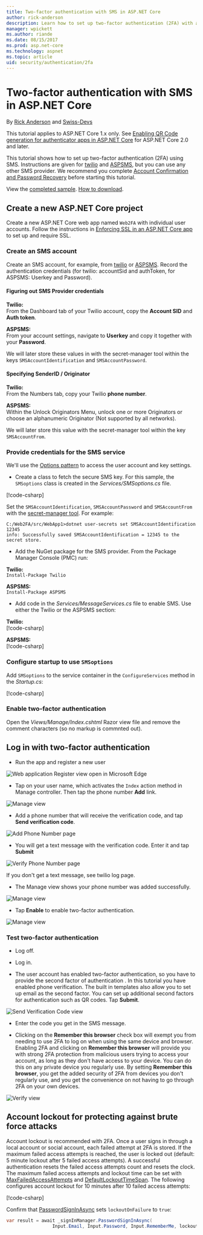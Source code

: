 ```yaml
---
title: Two-factor authentication with SMS in ASP.NET Core
author: rick-anderson
description: Learn how to set up two-factor authentication (2FA) with an ASP.NET Core app.
manager: wpickett
ms.author: riande
ms.date: 08/15/2017
ms.prod: asp.net-core
ms.technology: aspnet
ms.topic: article
uid: security/authentication/2fa
---
```

# Two-factor authentication with SMS in ASP.NET Core

By [Rick Anderson](https://twitter.com/RickAndMSFT) and [Swiss-Devs](https://github.com/Swiss-Devs)

This tutorial applies to ASP.NET Core 1.x only. See [Enabling QR Code generation for authenticator apps in ASP.NET Core](xref:security/authentication/identity-enable-qrcodes) for ASP.NET Core 2.0 and later.

This tutorial shows how to set up two-factor authentication (2FA) using SMS. Instructions are given for [twilio](https://www.twilio.com/) and [ASPSMS](https://www.aspsms.com/asp.net/identity/core/testcredits/), but you can use any other SMS provider. We recommend you complete [Account Confirmation and Password Recovery](xref:security/authentication/accconfirm) before starting this tutorial.

View the [completed sample](https://github.com/aspnet/Docs/tree/master/aspnetcore/security/authentication/2fa/sample/Web2FA). [How to download](xref:tutorials/index#how-to-download-a-sample).

## Create a new ASP.NET Core project

Create a new ASP.NET Core web app named `Web2FA` with individual user accounts. Follow the instructions in [Enforcing SSL in an ASP.NET Core app](xref:security/enforcing-ssl) to set up and require SSL.

### Create an SMS account

Create an SMS account, for example, from [twilio](https://www.twilio.com/) or [ASPSMS](https://www.aspsms.com/asp.net/identity/core/testcredits/). Record the authentication credentials (for twilio: accountSid and authToken, for ASPSMS: Userkey and Password).

#### Figuring out SMS Provider credentials

**Twilio:**  
From the Dashboard tab of your Twilio account, copy the **Account SID** and **Auth token**.

**ASPSMS:**  
From your account settings, navigate to **Userkey** and copy it together with your **Password**.

We will later store these values in with the secret-manager tool within the keys `SMSAccountIdentification` and `SMSAccountPassword`.

#### Specifying SenderID / Originator

**Twilio:**  
From the Numbers tab, copy your Twilio **phone number**. 

**ASPSMS:**  
Within the Unlock Originators Menu, unlock one or more Originators or choose an alphanumeric Originator (Not supported by all networks). 

We will later store this value with the secret-manager tool within the key `SMSAccountFrom`.


### Provide credentials for the SMS service

We'll use the [Options pattern](xref:fundamentals/configuration/options) to access the user account and key settings. 

   * Create a class to fetch the secure SMS key. For this sample, the `SMSoptions` class is created in the *Services/SMSoptions.cs* file.

[!code-csharp[](2fa/sample/Web2FA/Services/SMSoptions.cs)]

Set the `SMSAccountIdentification`, `SMSAccountPassword` and `SMSAccountFrom` with the [secret-manager tool](xref:security/app-secrets). For example:

```none
C:/Web2FA/src/WebApp1>dotnet user-secrets set SMSAccountIdentification 12345
info: Successfully saved SMSAccountIdentification = 12345 to the secret store.
```
* Add the NuGet package for the SMS provider. From the Package Manager Console (PMC) run:

**Twilio:**  
`Install-Package Twilio`

**ASPSMS:**  
`Install-Package ASPSMS`


* Add code in the *Services/MessageServices.cs* file to enable SMS. Use either the Twilio or the ASPSMS section:


**Twilio:**  
[!code-csharp[](2fa/sample/Web2FA/Services/MessageServices_twilio.cs)]

**ASPSMS:**  
[!code-csharp[](2fa/sample/Web2FA/Services/MessageServices_ASPSMS.cs)]

### Configure startup to use `SMSoptions`

Add `SMSoptions` to the service container in the `ConfigureServices` method in the *Startup.cs*:

[!code-csharp[](2fa/sample/Web2FA/Startup.cs?name=snippet1&highlight=4)]

### Enable two-factor authentication

Open the *Views/Manage/Index.cshtml* Razor view file and remove the comment characters (so no markup is commnted out).

## Log in with two-factor authentication

* Run the app and register a new user

![Web application Register view open in Microsoft Edge](2fa/_static/login2fa1.png)

* Tap on your user name, which activates the `Index` action method in Manage controller. Then tap the phone number **Add** link.

![Manage view](2fa/_static/login2fa2.png)

* Add a phone number that will receive the verification code, and tap **Send verification code**.

![Add Phone Number page](2fa/_static/login2fa3.png)

* You will get a text message with the verification code. Enter it and tap **Submit**

![Verify Phone Number page](2fa/_static/login2fa4.png)

If you don't get a text message, see twilio log page.

* The Manage view shows your phone number was added successfully.

![Manage view](2fa/_static/login2fa5.png)

* Tap **Enable** to enable two-factor authentication.

![Manage view](2fa/_static/login2fa6.png)

### Test two-factor authentication

* Log off.

* Log in.

* The user account has enabled two-factor authentication, so you have to provide the second factor of authentication . In this tutorial you have enabled phone verification. The built in templates also allow you to set up email as the second factor. You can set up additional second factors for authentication such as QR codes. Tap **Submit**.

![Send Verification Code view](2fa/_static/login2fa7.png)

* Enter the code you get in the SMS message.

* Clicking on the **Remember this browser** check box will exempt you from needing to use 2FA to log on when using the same device and browser. Enabling 2FA and clicking on **Remember this browser** will provide you with strong 2FA protection from malicious users trying to access your account, as long as they don't have access to your device. You can do this on any private device you regularly use. By setting  **Remember this browser**, you get the added security of 2FA from devices you don't regularly use, and you get the convenience on not having to go through 2FA on your own devices.

![Verify view](2fa/_static/login2fa8.png)

## Account lockout for protecting against brute force attacks

Account lockout is recommended with 2FA. Once a user signs in through a local account or social account, each failed attempt at 2FA is stored. If the maximum failed access attempts is reached, the user is locked out (default: 5 minute lockout after 5 failed access attempts). A successful authentication resets the failed access attempts count and resets the clock. The maximum failed access attempts and lockout time can be set with [MaxFailedAccessAttempts](/dotnet/api/microsoft.aspnetcore.identity.lockoutoptions.maxfailedaccessattempts) and [DefaultLockoutTimeSpan](/dotnet/api/microsoft.aspnetcore.identity.lockoutoptions.defaultlockouttimespan). The following configures account lockout for 10 minutes after 10 failed access attempts:

[!code-csharp[](2fa/sample/Web2FA/Startup.cs?name=snippet2&highlight=13-17)]

Confirm that [PasswordSignInAsync](/dotnet/api/microsoft.aspnetcore.identity.signinmanager-1.passwordsigninasync) sets `lockoutOnFailure` to `true`:

```csharp
var result = await _signInManager.PasswordSignInAsync(
                 Input.Email, Input.Password, Input.RememberMe, lockoutOnFailure: true);
```
